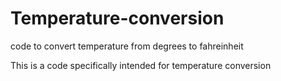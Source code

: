 # Temperature-conversion

code to convert temperature from degrees to fahreinheit

This is a code specifically intended for temperature conversion
